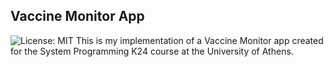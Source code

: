 ## Vaccine Monitor App
![License: MIT](https://img.shields.io/badge/License-MIT-blue.svg)
This is my implementation of a Vaccine Monitor app created for the System Programming K24 course at the University of Athens.